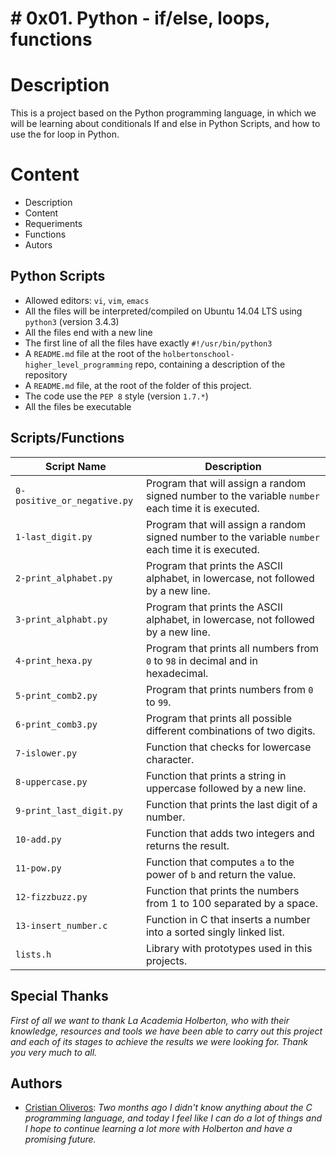 #  # 0x01. Python - if/else, loops, functions


# Description

This is a project based on the Python programming language, in which we will be learning about conditionals If and else in Python Scripts, and how to use the for loop in Python.

# Content

- Description
- Content
- Requeriments
- Functions
- Autors


##  Python Scripts

-   Allowed editors:  `vi`,  `vim`,  `emacs`
-   All the files will be interpreted/compiled on Ubuntu 14.04 LTS using  `python3`  (version 3.4.3)
-   All the files end with a new line
-   The first line of all the files have exactly  `#!/usr/bin/python3`
-   A  `README.md`  file at the root of the  `holbertonschool-higher_level_programming`  repo, containing a description of the repository
-   A  `README.md`  file, at the root of the folder of  this  project.
-   The code use the  `PEP 8`  style (version  `1.7.*`)
-   All the files be executable


## Scripts/Functions

|  Script Name |         Description         |
|----------------|----------------------------------------------|
|`0-positive_or_negative.py`|Program that will assign a random signed number to the variable `number` each time it is executed.|
|`1-last_digit.py`|Program that will assign a random signed number to the variable `number` each time it is executed.|
|`2-print_alphabet.py`|Program that prints the ASCII alphabet, in lowercase, not followed by a new line.|
|`3-print_alphabt.py`|Program that prints the ASCII alphabet, in lowercase, not followed by a new line.|
|`4-print_hexa.py`|Program that prints all numbers from `0` to `98` in decimal and in hexadecimal.|
|`5-print_comb2.py`|Program that prints numbers from `0` to `99`.|
|`6-print_comb3.py`|Program that prints all possible different combinations of two digits.|
|`7-islower.py`|Function that checks for lowercase character.|
|`8-uppercase.py`|Function that prints a string in uppercase followed by a new line.|
|`9-print_last_digit.py`|Function that prints the last digit of a number.|
|`10-add.py`|Function that adds two integers and returns the result.|
|`11-pow.py`|Function that computes `a` to the power of `b` and return the value.|
|`12-fizzbuzz.py`|Function that prints the numbers from 1 to 100 separated by a space.|
|`13-insert_number.c`|Function in C that inserts a number into a sorted singly linked list.|
|`lists.h`|Library with prototypes used in this projects.|



## Special Thanks

*First of all we want to thank La Academia Holberton, who with their knowledge, resources and tools we have been able to carry out this project and each of its stages  to achieve the results we were looking for.
Thank you very much to all.*

## Authors
- [Cristian Oliveros](https://github.com/Cr1st14n0l101): *Two months ago I didn't know anything about the C programming language, and today I feel like I can do a lot of things and I hope to continue learning a lot more with Holberton and have a promising future.*